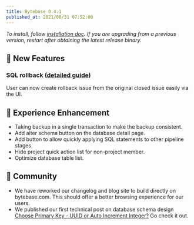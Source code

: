 ```yaml
---
title: Bytebase 0.4.1
published_at: 2021/08/31 07:52:00
---
```


_To install, follow [installation doc](/docs/get-started/install/overview). If you are upgrading from a previous version, restart after obtaining the latest release binary._

## 🚀 New Features

### SQL rollback ([detailed guide](https://docs.bytebase.com/use-bytebase/sql-review-interface/rollback-sql))

User can now create rollback issue from the original closed issue easily via the UI.

## 🎄 Experience Enhancement

- Taking backup in a single transaction to make the backup consistent.
- Add alter schema button on the database detail page.
- Add button to allow quickly applying SQL statements to other pipeline stages.
- Hide project quick action list for non-project member.
- Optimize database table list.

## 🎠 Community

- We have reworked our changelog and blog site to build directly on bytebase.com. This should offer a better browsing experience for our users.
- We published our first technical post on database schema design [Choose Primary Key - UUID or Auto Increment Integer?](https://bytebase.com/blog/choose-primary-key-uuid-or-auto-increment) Go check it out.
